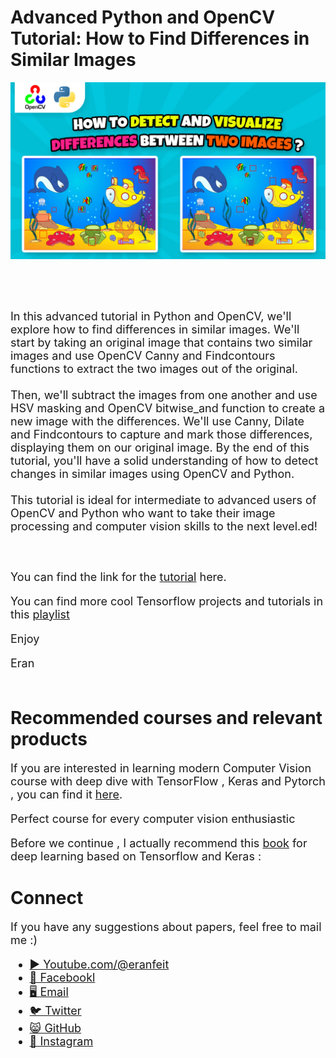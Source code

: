 # Advanced Python and OpenCV Tutorial: How to Find Differences in Similar Images

<p align="center">
  <img width="800" src="How to detect and visualize differences between two images (1).jpg" "image">
</p>

##
<br/><br/> 

<font size= "4" >
In this advanced tutorial in Python and OpenCV, we'll explore how to find differences in similar images. 
We'll start by taking an original image that contains two similar images and use OpenCV Canny and Findcontours functions to extract the two images out of the original. 
<br/><br/> 
Then, we'll subtract the images from one another and use HSV masking and OpenCV bitwise_and function to create a new image with the differences. 
We'll use Canny, Dilate and Findcontours to capture and mark those differences, displaying them on our original image. By the end of this tutorial, you'll have a solid understanding of how to detect changes in similar images using OpenCV and Python.
<br/><br/> 
This tutorial is ideal for intermediate to advanced users of OpenCV and Python who want to take their image processing and computer vision skills to the next level.ed!

<br/><br/> 
You can find the link for the [tutorial](https://youtu.be/03tY_OF0_Jg) here. 

You can find more cool Tensorflow projects and tutorials in this [playlist](https://www.youtube.com/watch?v=fd1msoIpM5Q&list=PLdkryDe59y4bxVvpexwR6PMTHH6_vFXjA)

Enjoy

Eran
<br/><br/> 

</font>

# Recommended courses and relevant products 
<font size= "4" >

If you are interested in learning modern Computer Vision course with deep dive with TensorFlow , Keras and Pytorch , you can find it [here](http://bit.ly/3HeDy1V).

Perfect course for every computer vision enthusiastic

Before we continue , I actually recommend this [book](https://amzn.to/3STWZ2N) for deep learning based on Tensorflow and Keras : 



</font>

# Connect

<font size= "4" >
If you have any suggestions about papers, feel free to mail me :)

- [▶️ Youtube.com/@eranfeit](youtube.com/@eranfeit?sub_confirmation=1)
- [🐙 Facebookl](https://www.facebook.com/groups/3080601358933585)
- [🖥️ Email](mailto:feitgemel@gmail.com)
- [🐦 Twitter](https://twitter.com/eran_feit )
- [😸 GitHub](https://github.com/feitgemel)
- [📸 Instagram](https://www.instagram.com/eran_feit/)
</font>

